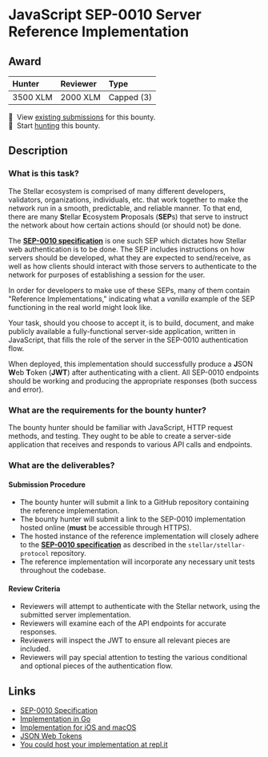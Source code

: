 # JavaScript SEP-0010 Server Reference Implementation

## Award

| Hunter | Reviewer | Type
| :- | :- | :-
| 3500 XLM | 2000 XLM | Capped (3)

[//]: # (make sure to replace the file-name placeholders `BOUNTY_FILE_NAME_NO_EXTENSION` and `BOUNTY_FILE_NAME_WITH_EXTENSION` in the next two lines with the actual bounty filename)
📜&nbsp; View [existing submissions](https://github.com/tyvdh/stellar-quest-bounties/issues?q=is%3Aissue+label%3Asep10-javascript-server) for this bounty. \
🔵&nbsp; Start [hunting](https://github.com/tyvdh/stellar-quest-bounties/issues/new?assignees=&labels=&template=begin-the-hunt.yml&link=https://github.com/tyvdh/stellar-quest-bounties/blob/main/bounties/level-2/sep10-javascript-server.md) this bounty.

## Description

### What is this task?

The Stellar ecosystem is comprised of many different developers, validators,
organizations, individuals, etc. that work together to make the network run in a
smooth, predictable, and reliable manner. To that end, there are many
**S**tellar **E**cosystem **P**roposals (**SEP**s) that serve to instruct the
network about how certain actions should (or should not) be done.

The **[SEP-0010 specification](https://github.com/stellar/stellar-protocol/blob/master/ecosystem/sep-0010.md)**
is one such SEP which dictates how Stellar web authentication is to be done. The
SEP includes instructions on how servers should be developed, what they are
expected to send/receive, as well as how clients should interact with those
servers to authenticate to the network for purposes of establishing a session
for the user.

In order for developers to make use of these SEPs, many of them contain
"Reference Implementations," indicating what a *vanilla* example of the SEP
functioning in the real world might look like.

Your task, should you choose to accept it, is to build, document, and make
publicly available a fully-functional server-side application, written in
JavaScript, that fills the role of the server in the SEP-0010 authentication
flow.

When deployed, this implementation should successfully produce a **J**SON
**W**eb **T**oken (**JWT**) after authenticating with a client. All SEP-0010
endpoints should be working and producing the appropriate responses (both
success and error).

### What are the requirements for the bounty hunter?

The bounty hunter should be familiar with JavaScript, HTTP request methods, and
testing. They ought to be able to create a server-side application that receives
and responds to various API calls and endpoints.

### What are the deliverables?

#### Submission Procedure

  - The bounty hunter will submit a link to a GitHub repository containing the
    reference implementation.
  - The bounty hunter will submit a link to the SEP-0010 implementation hosted
    online (**must** be accessible through HTTPS).
  - The hosted instance of the reference implementation will closely adhere to
    the **[SEP-0010 specification](https://github.com/stellar/stellar-protocol/blob/master/ecosystem/sep-0010.md)**
    as described in the `stellar/stellar-protocol` repository.
  - The reference implementation will incorporate any necessary unit tests
    throughout the codebase.

#### Review Criteria

  - Reviewers will attempt to authenticate with the Stellar network, using the
    submitted server implementation.
  - Reviewers will examine each of the API endpoints for accurate responses.
  - Reviewers will inspect the JWT to ensure all relevant pieces are included.
  - Reviewers will pay special attention to testing the various conditional and
    optional pieces of the authentication flow.

## Links

- [SEP-0010 Specification](https://github.com/stellar/stellar-protocol/blob/master/ecosystem/sep-0010.md)
- [Implementation in Go](https://github.com/stellar/go/tree/master/exp/services/webauth)
- [Implementation for iOS and macOS](https://github.com/Soneso/stellar-ios-mac-sdk/blob/master/README.md#8-stellar-web-authentication)
- [JSON Web Tokens](https://jwt.io/)
- [You could host your implementation at repl.it](https://replit.com/)
